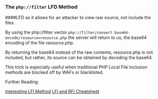 ### The `php://filter` LFD Method
####LFD as it allows for an attacker to view raw source, not include the files

By using the php://filter vector `php://filter/convert.base64-encode/resource=resource.php` the server will return to us, the base64 encoding of the file resource.php.

By returning the base64 instead of the raw contents, resource.php is not included, but rather, its source can be obtained by decoding the base64.

This trick is especially useful when traditional PHP Local File Inclusion methods are blocked off by WAFs or blacklisted.

Further Reading:

[Interesting LFI Method](http://diablohorn.wordpress.com/2010/01/16/interesting-local-file-inclusion-method/)
[LFI and RFI Cheatsheet](http://websec.wordpress.com/2010/02/22/exploiting-php-file-inclusion-overview/)